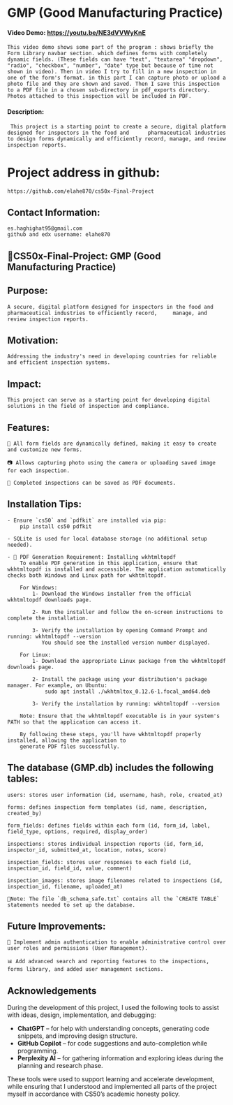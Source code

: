 # GMP (Good Manufacturing Practice)

#### Video Demo:  https://youtu.be/NE3dVVWyKnE
    This video demo shows some part of the program : shows briefly the Form Library navbar section. which defines forms with completely dynamic fields. (These fields can have "text", "textarea" "dropdown", "radio", "checkbox", "number", "date" type but because of time not shown in video). Then in video I try to fill in a new inspection in one of the form's format. in this part I can capture photo or upload a photo file and they are shown and saved. Then I save this inspection to a PDF file in a chosen sub-directory in pdf_exports directory. Photos attached to this inspection will be included in PDF.

#### Description:
     This project is a starting point to create a secure, digital platform designed for inspectors in the food and      pharmaceutical industries to design forms dynamically and efficiently record, manage, and review inspection reports.

# Project address in github: 
    https://github.com/elahe870/cs50x-Final-Project

## Contact Information:

    es.haghighat95@gmail.com
    github and edx username: elahe870



## 💊CS50x-Final-Project: GMP (Good Manufacturing Practice)

## Purpose:    

    A secure, digital platform designed for inspectors in the food and pharmaceutical industries to efficiently record,     manage, and review inspection reports.

## Motivation:

    Addressing the industry's need in developing countries for reliable and efficient inspection systems.

## Impact:

    This project can serve as a starting point for developing digital solutions in the field of inspection and compliance.

## Features: 

    📄 All form fields are dynamically defined, making it easy to create and customize new forms.

    📷 Allows capturing photo using the camera or uploading saved image for each inspection.

    📝 Completed inspections can be saved as PDF documents.

## Installation Tips:

    - Ensure `cs50` and `pdfkit` are installed via pip: 
        pip install cs50 pdfkit

    - SQLite is used for local database storage (no additional setup needed).

    - 📄 PDF Generation Requirement: Installing wkhtmltopdf
        To enable PDF generation in this application, ensure that wkhtmltopdf is installed and accessible. The application automatically checks both Windows and Linux path for wkhtmltopdf.

        For Windows:
            1- Download the Windows installer from the official wkhtmltopdf downloads page.

            2- Run the installer and follow the on-screen instructions to complete the installation.

            3- Verify the installation by opening Command Prompt and running: wkhtmltopdf --version
               You should see the installed version number displayed.

        For Linux:
            1- Download the appropriate Linux package from the wkhtmltopdf downloads page.

            2- Install the package using your distribution's package manager. For example, on Ubuntu:  
                sudo apt install ./wkhtmltox_0.12.6-1.focal_amd64.deb

            3- Verify the installation by running: wkhtmltopdf --version

        Note: Ensure that the wkhtmltopdf executable is in your system's PATH so that the application can access it.

        By following these steps, you'll have wkhtmltopdf properly installed, allowing the application to 
        generate PDF files successfully.


## The database (GMP.db) includes the following tables:

    users: stores user information (id, username, hash, role, created_at)

    forms: defines inspection form templates (id, name, description, created_by)

    form_fields: defines fields within each form (id, form_id, label, field_type, options, required, display_order)

    inspections: stores individual inspection reports (id, form_id, inspector_id, submitted_at, location, notes, score)

    inspection_fields: stores user responses to each field (id, inspection_id, field_id, value, comment)

    inspection_images: stores image filenames related to inspections (id, inspection_id, filename, uploaded_at)

    📝Note: The file `db_schema_safe.txt` contains all the `CREATE TABLE` statements needed to set up the database.
    

## Future Improvements:

    🔐 Implement admin authentication to enable administrative control over user roles and permissions (User Management).

    📊 Add advanced search and reporting features to the inspections, forms library, and added user management sections.

## Acknowledgements

During the development of this project, I used the following tools to assist with ideas, design, implementation, and debugging:

- **ChatGPT** – for help with understanding concepts, generating code snippets, and improving design structure.
- **GitHub Copilot** – for code suggestions and auto-completion while programming.
- **Perplexity AI** – for gathering information and exploring ideas during the planning and research phase.

These tools were used to support learning and accelerate development, while ensuring that I understood and implemented all parts of the project myself in accordance with CS50’s academic honesty policy.

